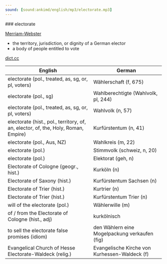 ```yaml
---
sound: [sound:ankimd/english/mp3/electorate.mp3]
---
```


\### electorate

[Merriam-Webster](https://www.merriam-webster.com/dictionary/electorate)

- the territory, jurisdiction, or dignity of a German elector
- a body of people entitled to vote

[dict.cc](https://www.dict.cc/electorate)

| English        | German       |
| -------------- | ------------ |
| electorate (pol., treated, as, sg, or, pl, voters) | Wählerschaft (f, 675) |
| electorate (pol., sg) | Wahlberechtigte (Wahlvolk, pl, 244) |
| electorate (pol., treated, as, sg, or, pl, voters) | Wahlvolk (n, 57) |
| electorate (hist., pol., territory, of, an, elector, of, the, Holy, Roman, Empire) | Kurfürstentum (n, 41) |
| electorate (pol., Aus, NZ) | Wahlkreis (m, 22) |
| electorate (pol.) | Stimmvolk (schweiz, n, 20) |
| electorate (pol.) | Elektorat (geh, n) |
| Electorate of Cologne (geogr., hist.) | Kurköln (n) |
| Electorate of Saxony (hist.) | Kurfürstentum Sachsen (n) |
| Electorate of Trier (hist.) | Kurtrier (n) |
| Electorate of Trier (hist.) | Kurfürstentum Trier (n) |
| will of the electorate (pol.) | Wählerwille (m) |
| of / from the Electorate of Cologne (hist., adj) | kurkölnisch |
| to sell the electorate false promises (idiom) | den Wählern eine Mogelpackung verkaufen (fig) |
| Evangelical Church of Hesse Electorate-Waldeck (relig.) | Evangelische Kirche von Kurhessen-Waldeck <EKKW> (f) |
